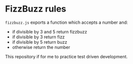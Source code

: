 # FizzBuzz rules

`fizzbuzz.js` exports a function which accepts a number and:
- if divisible by 3 and 5 return fizzbuzz
- if divisible by 3 return fizz
- if divisible by 5 return buzz
- otherwise return the number

This repository if for me to practice test driven development.
